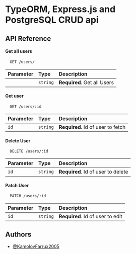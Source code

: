 
# TypeORM, Express.js and PostgreSQL CRUD api




## API Reference

#### Get all users

```http
  GET /users/
```

| Parameter | Type     | Description                |
| :-------- | :------- | :------------------------- |
|  | `string` | **Required**. Get all Users |

#### Get user

```http
  GET /users/:id
```

| Parameter | Type     | Description                       |
| :-------- | :------- | :-------------------------------- |
| `id`      | `string` | **Required**. Id of user to fetch |


#### Delete User

```http
  DELETE /users/:id
```

| Parameter | Type     | Description                       |
| :-------- | :------- | :-------------------------------- |
| `id`      | `string` | **Required**. Id of user to delete |


#### Patch User

```http
  PATCH /users/:id
```

| Parameter | Type     | Description                       |
| :-------- | :------- | :-------------------------------- |
| `id`      | `string` | **Required**. Id of user to edit |


## Authors

- [@KamolovFarrux2005](https://www.github.com/KamolovFarrux2005)
